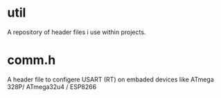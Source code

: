 # util
A repository of header files i use within projects.

# comm.h
A header file to configere USART (RT) on embaded devices like ATmega 328P/ ATmega32u4 / ESP8266 
